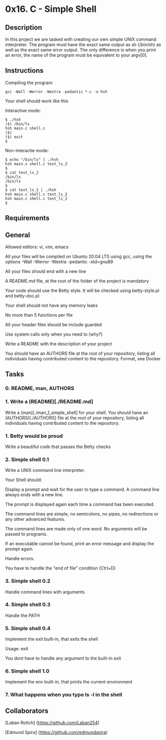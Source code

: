 # 0x16. C - Simple Shell

## Description

In this project we are tasked with creating our own simple UNIX command interpreter. The program must have the exact same output as sh (/bin/sh) as well as the exact same error output. The only difference is when you print an error, the name of the program must be equivalent to your argv[0].

## Instructions

Compiling the program: 

``` 
gcc -Wall -Werror -Wextra -pedantic *.c -o hsh
```
Your shell should work like this

Interactive mode:

``` 
$ ./hsh
($) /bin/ls
hsh main.c shell.c
($)
($) exit
$
```

Non-interactie mode:

``` 
$ echo "/bin/ls" | ./hsh
hsh main.c shell.c test_ls_2
$
$ cat test_ls_2
/bin/ls
/bin/ls
$
$ cat test_ls_2 | ./hsh
hsh main.c shell.c test_ls_2
hsh main.c shell.c test_ls_2
$
```

## Requirements

## General

Allowed editors: vi, vim, emacs

All your files will be compiled on Ubuntu 20.04 LTS using gcc, using the options -Wall -Werror -Wextra -pedantic -std=gnu89

All your files should end with a new line

A README.md file, at the root of the folder of the project is mandatory

Your code should use the Betty style. It will be checked using betty-style.pl and betty-doc.pl

Your shell should not have any memory leaks

No more than 5 functions per file

All your header files should be include guarded

Use system calls only when you need to (why?)

Write a README with the description of your project

You should have an AUTHORS file at the root of your repository, listing all individuals having contributed content to the repository. Format, see Docker

## Tasks

### 0. README, man, AUTHORS

### 1. Write a (README)[./README.md]

Write a (man)[./man_1_simple_shell] for your shell.
You should have an (AUTHORS)[./AUTHORS] file at the root of your repository, listing all individuals having contributed content to the repository.


### 1. Betty would be proud

Write a beautiful code that passes the Betty checks

### 2. Simple shell 0.1

Write a UNIX command line interpreter.

Your Shell should:

Display a prompt and wait for the user to type a command. A command line always ends with a new line.

The prompt is displayed again each time a command has been executed.

The command lines are simple, no semicolons, no pipes, no redirections or any other advanced features.

The command lines are made only of one word. No arguments will be passed to programs.

If an executable cannot be found, print an error message and display the prompt again.

Handle errors.

You have to handle the "end of file" condition (Ctrl+D)

### 3. Simple shell 0.2

Handle command lines with arguments

### 4. Simple shell 0.3

Handle the PATH

### 5. Simple shell 0.4

Implement the exit built-in, that exits the shell

Usage: exit

You dont have to handle any argument to the built-in exit

### 6. Simple shell 1.0

Implement the env built-in, that prints the current environment

### 7. What happens when you type ls -l in the shell

## Collaborators

[Laban Rotich] (https://github.com/Laban254)

[Edmund Spira] (https://github.com/edmundspira)
